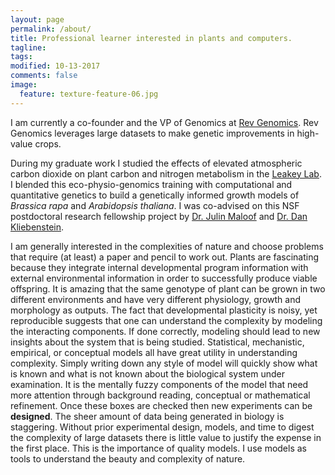 ```yaml
---
layout: page
permalink: /about/
title: Professional learner interested in plants and computers.
tagline:
tags:
modified: 10-13-2017
comments: false
image:
  feature: texture-feature-06.jpg
---
```


I am currently a co-founder and the VP of Genomics at [Rev Genomics](https://www.revgenomics.com/). Rev Genomics leverages large datasets to make genetic improvements in high-value crops.


During my graduate work I studied the effects of elevated atmospheric carbon dioxide on plant carbon and nitrogen metabolism in the [Leakey Lab](http://lab.igb.illinois.edu/leakey/welcome). I blended this eco-physio-genomics training with computational and quantitative genetics to build a genetically informed growth models of *Brassica rapa* and *Arabidopsis thaliana*. I was co-advised on this NSF postdoctoral research fellowship project by [Dr. Julin Maloof](http://malooflab.phytonetworks.org/) and [Dr. Dan Kliebenstein](http://www.plantsciences.ucdavis.edu/kliebenstein/).


I am generally interested in the complexities of nature and choose problems that require (at least) a paper and pencil to work out. Plants are fascinating because they integrate internal developmental program information with external environmental information in order to successfully produce viable offspring. It is amazing that the same genotype of plant can be grown in two different environments and have very different physiology, growth and morphology as outputs. The fact that developmental plasticity is noisy, yet reproducible suggests that one can understand the complexity by modeling the interacting components. If done correctly, modeling should lead to new insights about the system that is being studied. Statistical, mechanistic, empirical, or conceptual models all have great utility in understanding complexity. Simply writing down any style of model will quickly show what is known and what is not known about the biological system under examination. It is the mentally fuzzy components of the model that need more attention through background reading, conceptual or mathematical refinement. Once these boxes are checked then new experiments can be **designed**. The sheer amount of data being generated in biology is staggering. Without prior experimental design, models, and time to digest the complexity of large datasets there is little value to justify the expense in the first place. This is the importance of quality models. I use models as tools to understand the beauty and complexity of nature.
